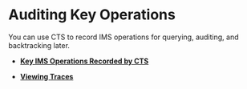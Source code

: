 # Auditing Key Operations<a name="EN-US_TOPIC_0107462580"></a>

You can use CTS to record IMS operations for querying, auditing, and backtracking later.

-   **[Key IMS Operations Recorded by CTS](key-ims-operations-recorded-by-cts.md)**  

-   **[Viewing Traces](viewing-traces.md)**  


